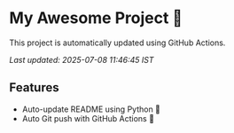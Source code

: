 # My Awesome Project 🚀

This project is automatically updated using GitHub Actions.

_Last updated: 2025-07-08 11:46:45 IST_

## Features
- Auto-update README using Python 🐍
- Auto Git push with GitHub Actions 🤖
